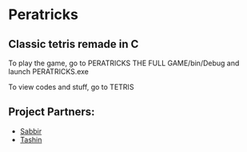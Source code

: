 # Peratricks
## Classic tetris remade in C

To play the game, go to PERATRICKS THE FULL GAME/bin/Debug and launch PERATRICKS.exe

To view codes and stuff, go to TETRIS

## Project Partners:
- [Sabbir](https://github.com/upobir)
- [Tashin](https://github.com/Tashin789)
